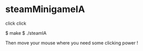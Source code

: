 # steamMinigameIA
click click

$ make
$ ./steamIA

Then move your mouse where you need some clicking power !
